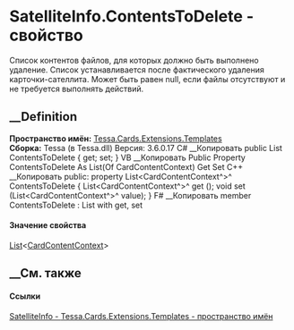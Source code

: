 # SatelliteInfo.ContentsToDelete - свойство
Список контентов файлов, для которых должно быть выполнено удаление. Список
устанавливается после фактического удаления карточки-сателлита. Может быть
равен null, если файлы отсутствуют и не требуется выполнять действий.
## __Definition
 **Пространство имён:**
[Tessa.Cards.Extensions.Templates](N_Tessa_Cards_Extensions_Templates.htm)  
 **Сборка:** Tessa (в Tessa.dll) Версия: 3.6.0.17
C# __Копировать
     public List<CardContentContext> ContentsToDelete { get; set; }
VB __Копировать
     Public Property ContentsToDelete As List(Of CardContentContext)
    	Get
    	Set
C++ __Копировать
     public:
    property List<CardContentContext^>^ ContentsToDelete {
    	List<CardContentContext^>^ get ();
    	void set (List<CardContentContext^>^ value);
    }
F# __Копировать
     member ContentsToDelete : List<CardContentContext> with get, set
#### Значение свойства
[List](https://learn.microsoft.com/dotnet/api/system.collections.generic.list-1)<[CardContentContext](T_Tessa_Cards_ComponentModel_CardContentContext.htm)>
##  __См. также
#### Ссылки
[SatelliteInfo - ](T_Tessa_Cards_Extensions_Templates_SatelliteInfo.htm)
[Tessa.Cards.Extensions.Templates - пространство
имён](N_Tessa_Cards_Extensions_Templates.htm)

